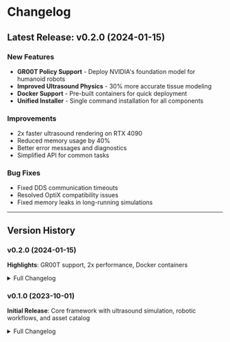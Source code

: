 # Changelog

## Latest Release: v0.2.0 (2024-01-15)

### New Features
- **GR00T Policy Support** - Deploy NVIDIA's foundation model for humanoid robots
- **Improved Ultrasound Physics** - 30% more accurate tissue modeling
- **Docker Support** - Pre-built containers for quick deployment
- **Unified Installer** - Single command installation for all components

### Improvements
- 2x faster ultrasound rendering on RTX 4090
- Reduced memory usage by 40%
- Better error messages and diagnostics
- Simplified API for common tasks

### Bug Fixes
- Fixed DDS communication timeouts
- Resolved OptiX compatibility issues
- Fixed memory leaks in long-running simulations

---

## Version History

### v0.2.0 (2024-01-15)

**Highlights**: GR00T support, 2x performance, Docker containers

<details>
<summary>Full Changelog</summary>

#### Added
- GR00T foundation model integration
- Docker containers for all components
- Unified installer script
- Advanced ultrasound tissue models
- Multi-GPU support for training
- Real-time visualization improvements

#### Changed
- Simplified API for common operations
- Improved error messages
- Better default parameters
- Faster asset loading

#### Fixed
- DDS timeout issues (#45)
- OptiX 8.1 compatibility (#38)
- Memory leaks in simulator (#52)
- Asset path resolution (#41)

</details>

### v0.1.0 (2023-10-01)

**Initial Release**: Core framework with ultrasound simulation, robotic workflows, and asset catalog

<details>
<summary>Full Changelog</summary>

#### Components Released
- **i4h-sensor-simulation**: GPU-accelerated ultrasound raytracing
- **i4h-asset-catalog**: Medical asset management system  
- **i4h-workflows**: Robotic surgery and ultrasound workflows

#### Key Features
- Physics-based ultrasound simulation with OptiX
- Support for linear, curvilinear, and phased array probes
- Integration with Isaac Sim and IsaacLab
- DDS communication for distributed systems
- PI0 policy support for ultrasound scanning
- dVRK and STAR robot support for surgery
- Reinforcement learning infrastructure

</details>

